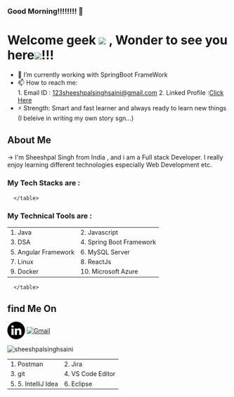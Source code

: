 ### Good Morning!!!!!!!! 👋

<h1>Welcome geek <img src="https://emojis.slackmojis.com/emojis/images/1531849430/4246/blob-sunglasses.gif?1531849430" width="30"/>
, Wonder to see you here<img src="https://raw.githubusercontent.com/MartinHeinz/MartinHeinz/master/wave.gif" width="30px">!!! </h1>

- 🌱 I’m currently working with SpringBoot FrameWork
- 📫 How to reach me: <br>
      1. Email ID : 123sheeshpalsinghsaini@gmail.com
      2. Linked Profile :<a href="https://www.linkedin.com/in/sheeshpal-singh-33909a192/" >Click Here</a>
- ⚡ Strength: Smart and fast learner and always ready to learn new things (I beleive in writing my own story sgn...)


<h2>About Me</h2>  
-> I'm Sheeshpal Singh from India , and i am a Full stack Developer. I really enjoy learning different technologies especially Web Development etc.
<h3>My Tech Stacks are : </h3>
      <table>
      <tr>
            <td>1. Java </td>
            <td> 2. Javascript</td>
      </tr>
      <tr>
            <td>3. DSA</td>
            <td>4. Spring Boot Framework</td>
      </tr>
      <tr>
            <td>5. Angular Framework</td>
            <td>6. MySQL Server </td>
      </tr>
      <tr>
            <td>7. Linux </td>
            <td>8. ReactJs </td>
      </tr>
      <tr>
            <td>9. Docker</td>
            <td>10. Microsoft Azure</td>
      </tr>
      
      </table>
      
 <h3> My Technical Tools are : </h3>
 
 <table>
      <tr>
            <td>1. Postman </td>
            <td> 2. Jira</td>
      </tr>
      <tr>
            <td>3. git </td>
            <td>4. VS Code Editor</td>
      </tr>
      <tr>
            <td>5. 5. IntelliJ Idea</td>
            <td>6. Eclipse </td>
      </tr>
      
      </table>
      
      
     
      
      
   
   


<h2>find Me On</h2>  
<p align="left">
  <a href="https://www.linkedin.com/in/sheeshpal-singh-33909a192/" target="_blank"><img align="center" alt="LinkedIn" src="https://github.com/sheeshpalsinghsaini/sheeshpalsinghsaini/blob/main/res/linkedin.png" height="40"></a>
  <a href="123sheeshpalsinghsaini@gmail.com" target="_blank"><img align="center" alt="Gmail" src="https://img.shields.io/badge/gmail-red.svg?&style=for-the-badge&logo=gmail&logoColor=white" /></a>
  
</p> 





<img src="https://github-readme-stats.vercel.app/api/top-langs/?username=sheeshpalsinghsaini&langs_count=7&layout=compact&theme=onedark" alt="sheeshpalsinghsaini" width="500">
